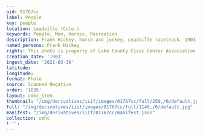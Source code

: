 ```yaml
---
pid: 01767cc
label: People
key: people
location: Leadville (Colo.)
keywords: People, Men, Horses, Recreation
description: Frank Hickey, horse and jockey, Leadville racetrack, 1903
named_persons: Frank Hickey
rights: This photo is property of Lake County Civic Center Association.
creation_date: '1903'
ingest_date: '2021-03-30'
latitude: 
longitude: 
format: Photo
source: Scanned Negative
order: '1635'
layout: cmhc_item
thumbnail: "/img/derivatives/iiif/images/01767cc/full/250,/0/default.jpg"
full: "/img/derivatives/iiif/images/01767cc/full/1140,/0/default.jpg"
manifest: "/img/derivatives/iiif/01767cc/manifest.json"
collection: cmhc
! '': 
---
```

